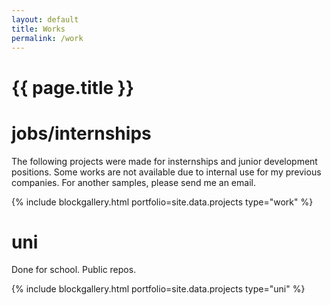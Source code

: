 ```yaml
---
layout: default
title: Works
permalink: /work
---
```

# {{ page.title }}
# jobs/internships
The following projects were made for insternships and junior development positions.
Some works are not available due to internal use for my previous companies.
For another samples, please send me an email.

<div class="gallery-block">
  {% include blockgallery.html portfolio=site.data.projects type="work" %}
</div>

# uni
Done for school. Public repos.

<div class="gallery-block">
  {% include blockgallery.html portfolio=site.data.projects type="uni" %}
</div>
